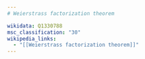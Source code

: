 ```yaml
---
# Weierstrass factorization theorem

wikidata: Q1330788
msc_classification: "30"
wikipedia_links:
  - "[[Weierstrass factorization theorem]]"
---
```

